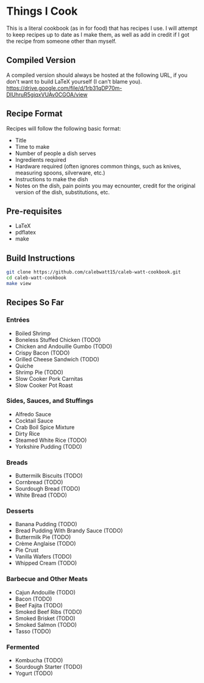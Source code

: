 # Things I Cook
This is a literal cookbook (as in for food) that has recipes I use. I will attempt to keep recipes up to date as I make them, as well as add in credit if I got the recipe from someone other than myself.

## Compiled Version
A compiled version should always be hosted at the following URL, if you don't want to build LaTeX yourself (I can't blame you).
<https://drive.google.com/file/d/1rb31qDP70m-DlUhruR5giqxVUAv0CGOA/view>

## Recipe Format
Recipes will follow the following basic format:
* Title
* Time to make
* Number of people a dish serves
* Ingredients required
* Hardware required (often ignores common things, such as knives, measuring spoons, silverware, etc.)
* Instructions to make the dish
* Notes on the dish, pain points you may ecnounter, credit for the original version of the dish, substitutions, etc.


## Pre-requisites
* LaTeX
* pdflatex
* make


## Build Instructions
```Bash
git clone https://github.com/calebwatt15/caleb-watt-cookbook.git
cd caleb-watt-cookbook
make view
```

## Recipes So Far
### Entrées
* Boiled Shrimp
* Boneless Stuffed Chicken (TODO)
* Chicken and Andouille Gumbo (TODO)
* Crispy Bacon (TODO)
* Grilled Cheese Sandwich (TODO)
* Quiche
* Shrimp Pie (TODO)
* Slow Cooker Pork Carnitas
* Slow Cooker Pot Roast

### Sides, Sauces, and Stuffings
* Alfredo Sauce
* Cocktail Sauce
* Crab Boil Spice Mixture
* Dirty Rice
* Steamed White Rice (TODO)
* Yorkshire Pudding (TODO)

### Breads
* Buttermilk Biscuits (TODO)
* Cornbread (TODO)
* Sourdough Bread (TODO)
* White Bread (TODO)

### Desserts
* Banana Pudding (TODO)
* Bread Pudding With Brandy Sauce (TODO)
* Buttermilk Pie (TODO)
* Crème Anglaise (TODO)
* Pie Crust
* Vanilla Wafers (TODO)
* Whipped Cream (TODO)

### Barbecue and Other Meats
* Cajun Andouille (TODO)
* Bacon (TODO)
* Beef Fajita (TODO)
* Smoked Beef Ribs (TODO)
* Smoked Brisket (TODO)
* Smoked Salmon (TODO)
* Tasso (TODO)

### Fermented
* Kombucha (TODO)
* Sourdough Starter (TODO)
* Yogurt (TODO)